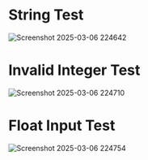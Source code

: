 # String Test

![Screenshot 2025-03-06 224642](https://github.com/user-attachments/assets/c3e51d1c-d7c5-4bc8-afe0-8aadf9c17571)

# Invalid Integer Test

![Screenshot 2025-03-06 224710](https://github.com/user-attachments/assets/12ece909-b684-4b55-a3df-56f55e9e30f9)

# Float Input Test

![Screenshot 2025-03-06 224754](https://github.com/user-attachments/assets/b781d613-ea1d-42f9-ac02-73083b0f27ff)
